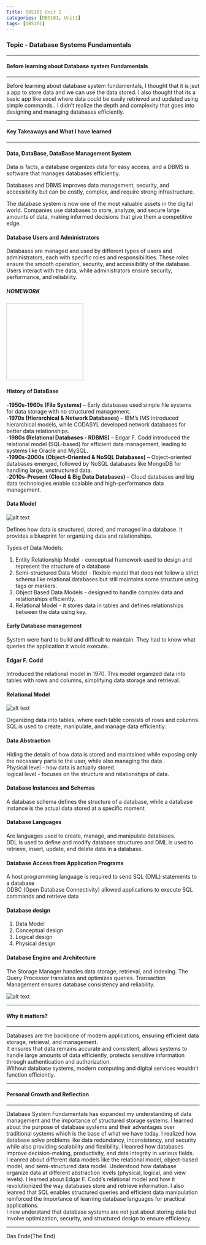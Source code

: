 ```yaml
---
Title: DBS101 Unit 1
categories: [DBS101, Unit1]
tags: [DBS101]
---
```


### Topic - Database Systems Fundamentals
----

#### Before learning about Database system Fundamentals
----
Before learning about database system fundamentals, I thought that it is jsut a app to store data and we can use the data stored.
I also thought that its a basic app like excel where data could be easily retrieved and updated using simple commands.. I didn’t 
realize the depth and complexity that goes into designing and managing databases efficiently.

----

#### Key Takeaways and What I have learned
----

#### Data, DataBase, DataBase Management System
Data is facts, a database organizes data for easy access, and a DBMS is software that manages databases efficiently.

Databases and DBMS improves data management, security, and accessibility but can be costly, complex, and require strong infrastructure.

The database system is now one of the most valuable assets in the digital world. Companies use databases to store, analyze, and secure
large amounts of data, making informed decisions that give them a competitive edge.

#### Database Users and Administrators
Databases are managed and used by different types of users and administrators, each with specific roles and responsibilities. These roles ensure the smooth
operation, security, and accessibility of the database. <br>
Users interact with the data, while administrators ensure security, performance, and reliability.
##### HOMEWORK
<img scr="Homework1.jpg" width="200" height="200"> <br>

#### History of DataBase
-**1950s-1960s (File Systems)** – Early databases used simple file systems for data storage with no structured management.<br>
-**1970s (Hierarchical & Network Databases)** – IBM’s IMS introduced hierarchical models, while CODASYL developed network databases for better data relationships.<br>
-**1980s (Relational Databases - RDBMS)** – Edgar F. Codd introduced the relational model (SQL-based) for efficient data management, leading to systems like Oracle and MySQL.<br>
-**1990s-2000s (Object-Oriented & NoSQL Databases)** – Object-oriented databases emerged, followed by NoSQL databases like MongoDB for handling large, unstructured data.<br>
-**2010s-Present (Cloud & Big Data Databases)** – Cloud databases and big data technologies enable scalable and high-performance data management.

#### Data Model

![alt text](<../data model.png>) <br>

Defines how data is structured, stored, and managed in a database. It provides a blueprint for organizing data and relationships.

Types of Data Models:
1. Entity Relationship Model - conceptual framework used to design and represent the structure of a database
2. Semi-structured Data Model - flexible model that does not follow a strict schema like relational databases but still maintains some structure using tags or markers.
3. Object Based Data Models - designed to handle complex data and relationships efficiently.
4. Relational Model - it stores data in tables and defines relationships between the data using key.

#### Early Database management
System were hard to build and difficult to maintain. They had to know what queries the application it would execute.

#### Edgar F. Codd
Introduced the relational model in 1970. This model organized data into tables with rows and columns, simplifying data storage and retrieval.

#### Relational Model 

![alt text](../relational.png) <br>

Organizing data into tables, where each table consists of rows and columns.<br>
SQL is used to create, manipulate, and manage data efficiently.

#### Data Abstraction
Hiding the details of how data is stored and maintained while exposing only the necessary parts to the user, while also managing the data .<br>
Physical level - how data is actually stored. <br>
logical level - focuses on the structure and relationships of data.

#### Database Instances and Schemas
A database schema defines the structure of a database, while a database instance is the actual data stored at a specific moment

#### Database Languages
Are languages used to create, manage, and manipulate databases. <br>
DDL is used to define and modify database structures and DML is used to retrieve, insert, update, and delete data in a database.

#### Database Access from Application Programs
A host programming language is required to send SQL (DML) statements to a database <br>
ODBC (Open Database Connectivity) allowed applications to execute SQL commands and retrieve data

#### Database design
1. Data Model
2. Conceptual design
3. Logical design
4. Physical design

#### Database Engine and Architecture
The Storage Manager handles data storage, retrieval, and indexing. The Query Processor translates and optimizes queries.
Transaction Management ensures database consistency and reliability. <br>

![alt text](../model.png) <br>

----

#### Why it matters?
----

Databases are the backbone of modern applications, ensuring efficient data storage, retrieval, and management. <br>
It ensures that data remains accurate and consistent, allows systems to handle large amounts of data efficiently,
protects sensitive information through authentication and authorization. <br>
Without database systems, modern computing and digital services wouldn’t function efficiently.

----

#### Personal Growth and Reflection
----

Database System Fundamentals has expanded my understanding of data management and the importance of structured storage systems.
I learned about the purpose of database systems and their advantages over traditional systems which is the base of what we have today.
I realized how database solve problems like data redundancy, inconsistency, and security while also providing scalability and
flexibility. I leanred how databases improve decision-making, productivity, and data integrity in various fields.<br>
I leanred about different data models like the relational model, object-based model, and semi-structured data model. Understood how database 
organize data at different abstraction levels (physical, logical, and view levels). I learned about Edgar F. Codd’s relational model and how it 
revolutionized the way databases store and retrieve information. I also leanred that SQL enables structured queries and efficient data
manipulation reinforced the importance of learning database languages for practical applications. <br>
I now understand that database systems are not just about storing data but involve optimization, security, and structured design to ensure efficiency.

----
Das Ende(The End)




